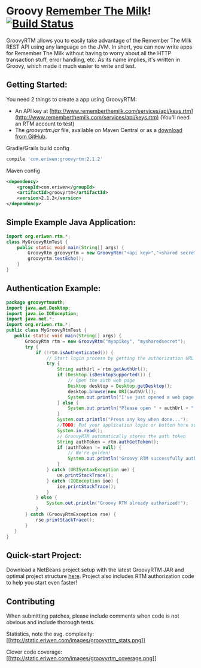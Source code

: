 # Groovy [Remember The Milk](http://www.rememberthemilk.com)! [![Build Status](https://buildhive.cloudbees.com/job/eriwen/job/groovyrtm/badge/icon)](https://buildhive.cloudbees.com/job/eriwen/job/groovyrtm/)

GroovyRTM allows you to easily take advantage of the Remember The Milk REST API
using any language on the JVM. In short, you can now write apps for Remember The
Milk without having to worry about all the HTTP transaction stuff, error
handling, etc. As its name implies, it's written in Groovy, which made it much
easier to write and test.

## Getting Started:

You need 2 things to create a app using GroovyRTM:

* An API key at [http://www.rememberthemilk.com/services/api/keys.rtm](http://www.rememberthemilk.com/services/api/keys.rtm) (You'll need an RTM account to test)
* The _groovyrtm.jar_ file, available on Maven Central or as a [download from GitHub](https://github.com/eriwen/groovyrtm/downloads).

Gradle/Grails build config
```groovy
compile 'com.eriwen:groovyrtm:2.1.2'
```

Maven config
```xml
<dependency>
    <groupId>com.eriwen</groupId>
    <artifactId>groovyrtm</artifactId>
    <version>2.1.2</version>
</dependency>
```

## Simple Example Java Application:

```java
import org.eriwen.rtm.*;
class MyGroovyRtmTest {
    public static void main(String[] args) {
        GroovyRtm groovyrtm = new GroovyRtm("<api key>","<shared secret>");
        groovyrtm.testEcho();
    }
}
```

## Authentication Example:

```java
package groovyrtmauth;
import java.awt.Desktop;
import java.io.IOException;
import java.net.*;
import org.eriwen.rtm.*;
public class MyGroovyRtmTest {
   public static void main(String[] args) {
       GroovyRtm rtm = new GroovyRtm("myapikey", "mysharedsecret");
       try {
           if (!rtm.isAuthenticated()) {
               // Start login process by getting the authorization URL
               try {
                   String authUrl = rtm.getAuthUrl();
                   if (Desktop.isDesktopSupported()) {
                       // Open the auth web page
                       Desktop desktop = Desktop.getDesktop();
                       desktop.browse(new URI(authUrl));
                       System.out.println("I've just opened a web page so you can authorize Groovy RTM");
                   } else {
                       System.out.println("Please open " + authUrl + " in a web browser to authorize Groovy RTM");
                   }
                   System.out.println("Press any key when done...");
                   //TODO: Put your application logic or button here so users can click a button when done
                   System.in.read();
                   // GroovyRTM automatically stores the auth token
                   String authToken = rtm.authGetToken();
                   if (authToken != null) {
                       // We're golden!
                       System.out.println("Groovy RTM successfully authorized!!");
                   }
               } catch (URISyntaxException ue) {
                   ue.printStackTrace();
               } catch (IOException ioe) {
                   ioe.printStackTrace();
               }
           } else {
               System.out.println("Groovy RTM already authorized!");
           }
       } catch (GroovyRtmException rse) {
           rse.printStackTrace();
       }
   }
}
```

## Quick-start Project:

Download a NetBeans project setup with the latest GroovyRTM JAR and optimal project structure [here](http://cloud.github.com/downloads/emwendelin/groovyrtm/GroovyRtmAuth.zip). Project also includes RTM authorization code to help you start even faster!

## Contributing

When submitting patches, please include comments when code is not obvious and include thorough tests.

Statistics, note the avg. complexity:
[[http://static.eriwen.com/images/groovyrtm_stats.png]]

Clover code coverage:
[[http://static.eriwen.com/images/groovyrtm_coverage.png]]
